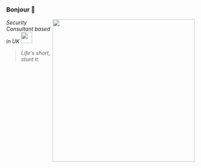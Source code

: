 <!--https://giphy.com/-->
### Bonjour 👋

<img align='right' src="https://github-readme-stats.vercel.app/api?username=mlcsec&show_icons=true&theme=vue-dark" width="380">
<p><em>Security Consultant based in UK <img src="https://media.giphy.com/media/YQitE4YNQNahy/giphy-downsized.gif" width="30"></em></p>

> *Life's short, stunt it.*
